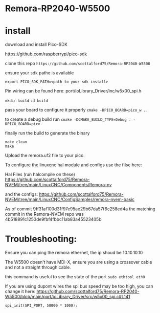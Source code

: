 # Remora-RP2040-W5500

# install 

download and install Pico-SDK

https://github.com/raspberrypi/pico-sdk

clone this repo
`https://github.com/scottalford75/Remora-RP2040-W5500`

ensure your sdk pathe is available

`export PICO_SDK_PATH=<path to your sdk install>`

Pin wiring can be found here: port/ioLibrary_Driver/inc/w5x00_spi.h

`mkdir build`
`cd build`

pass your board to configure it properly
`cmake -DPICO_BOARD=pico_w ..`

to create a debug build run
`cmake -DCMAKE_BUILD_TYPE=Debug . -DPICO_BOARD=pico`

finally run the build to generate the binary
```
make clean
make
```

Upload the remora.uf2 file to your pico.

To configure the linuxcnc hal module and configs use the filse here:

Hal Files (run halcompile on these)
https://github.com/scottalford75/Remora-NVEM/tree/main/LinuxCNC/Components/Remora-nv

and the configs:
https://github.com/scottalford75/Remora-NVEM/tree/main/LinuxCNC/ConfigSamples/remora-nvem-basic

As of commit 9ff31af100d31f97e95ae29b67da57f6c258ed4a the matching commit in the Remora-NVEM repo was 4b518891c1253de9fbf4fbbc11ab83a45523405b

# Troubleshooting:

Ensure you can ping the remora ethernet, the ip shoud be 10.10.10.10

The W5500 doesn't have MDI-X, ensure you are using a crossover cable and not a straight through cable.

this command is useful to see the state of the port
`sudo ethtool eth0`

If you are using dupont wires the spi bus speed may be too high, you can change it here: https://github.com/scottalford75/Remora-RP2040-W5500/blob/main/port/ioLibrary_Driver/src/w5x00_spi.c#L141

`spi_init(SPI_PORT, 50000 * 1000);`








